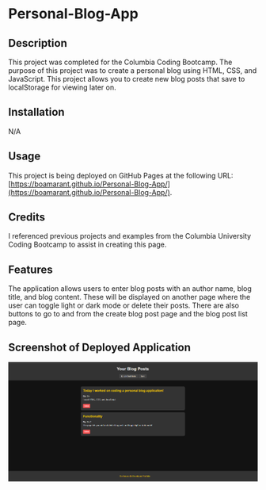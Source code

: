 # Personal-Blog-App

## Description

This project was completed for the Columbia Coding Bootcamp. The purpose of this project was to create a personal blog using HTML, CSS, and JavaScript. This project allows you to create new blog posts that save to localStorage for viewing later on.

## Installation

N/A

## Usage

This project is being deployed on GitHub Pages at the following URL: [https://boamarant.github.io/Personal-Blog-App/](https://boamarant.github.io/Personal-Blog-App/). 

## Credits

I referenced previous projects and examples from the Columbia University Coding Bootcamp to assist in creating this page. 

## Features

The application allows users to enter blog posts with an author name, blog title, and blog content. These will be displayed on another page where the user can toggle light or dark mode or delete their posts. There are also buttons to go to and from the create blog post page and the blog post list page.

## Screenshot of Deployed Application

![Screenshot of deployed Personal Blog App](assets/images/personal-blog.png)
